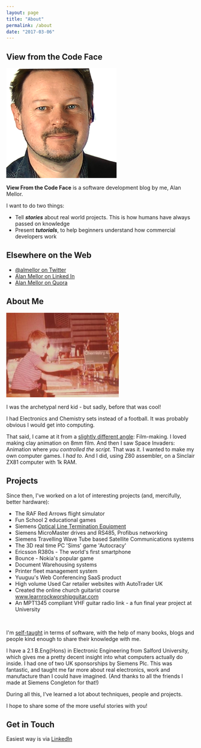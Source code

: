 ```yaml
---
layout: page
title: "About"
permalink: /about
date: "2017-03-06"
---
```


## View from the Code Face

![Headshot of Alan Mellor, software developer since the 1980s](images/alan_mellor_viewfromthecodeface_blog.png)

**View From the Code Face** is a software development blog by me, Alan Mellor.

I want to do two things:

- Tell **_stories_** about real world projects. This is how humans have always passed on knowledge
- Present **_tutorials_**, to help beginners understand how commercial developers work

## Elsewhere on the Web

- [@almellor on Twitter](http://www.twitter.com/almellor)
- [Alan Mellor on Linked In](https://www.linkedin.com/in/alan-mellor-15177927/)
- [Alan Mellor on Quora](https://www.quora.com/profile/Alan-Mellor)

## About Me

![A young Alan Mellor with a Thomas Salter Chemistry Set 4!](images/alan_mellor_thomas_salter_chemistry_set_4-300x225.jpg)

I was the archetypal nerd kid - but sadly, before that was cool!

I had Electronics and Chemistry sets instead of a football. It was probably obvious I would get into computing.

That said, I came at it from a [slightly different angle](https://www.viewfromthecodeface.com/piece-code-really-got-started/): Film-making. I loved making clay animation on 8mm film. And then I saw Space Invaders: Animation where _you controlled the script_. That was it. I wanted to make my own computer games. I _had to_. And I did, using Z80 assembler, on a Sinclair ZX81 computer with 1k RAM.

## Projects

Since then, I've worked on a lot of interesting projects (and, mercifully, better hardware):

- The RAF Red Arrows flight simulator
- Fun School 2 educational games
- Siemens [Optical Line Termination Equipment](https://www.viewfromthecodeface.com/combining-disciplines-solve-hard-problems/)
- Siemens MicroMaster drives and RS485, Profibus networking
- Siemens Travelling Wave Tube based Satellite Communications systems
- The 3D real time PC 'Sims' game 'Autocracy'
- Ericsson R380s - The world's first smartphone
- Bounce - Nokia's popular game
- Document Warehousing systems
- Printer fleet management system
- Yuuguu's Web Conferencing SaaS product
- High volume Used Car retailer websites with AutoTrader UK
- Created the online church guitarist course www.learnrockworshipguitar.com
- An MPT1345 compliant VHF guitar radio link - a fun final year project at University

 

I'm [self-taught](https://www.viewfromthecodeface.com/learn-basics-programming-language-quickly/) in terms of software, with the help of many books, blogs and people kind enough to share their knowledge with me.

I have a 2.1 B.Eng(Hons) in Electronic Engineering from Salford University, which gives me a pretty decent insight into what computers actually do inside. I had one of two UK sponsorships by Siemens Plc. This was fantastic, and taught me far more about real electronics, work and manufacture than I could have imagined. (And thanks to all the friends I made at Siemens Congleton for that!)

During all this, I've learned a lot about techniques, people and projects.

I hope to share some of the more useful stories with you!

## Get in Touch

Easiest way is via [LinkedIn](https://www.linkedin.com/alan-mellor)
